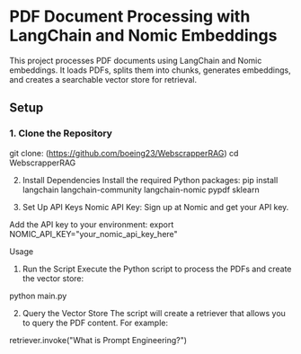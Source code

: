 # PDF Document Processing with LangChain and Nomic Embeddings

This project processes PDF documents using LangChain and Nomic embeddings. It loads PDFs, splits them into chunks, generates embeddings, and creates a searchable vector store for retrieval.

## Setup

### 1. Clone the Repository

git clone: (https://github.com/boeing23/WebscrapperRAG)
cd WebscrapperRAG

2. Install Dependencies
Install the required Python packages:
pip install langchain langchain-community langchain-nomic pypdf sklearn

3. Set Up API Keys
Nomic API Key: Sign up at Nomic and get your API key.

Add the API key to your environment:
export NOMIC_API_KEY="your_nomic_api_key_here"

Usage
1. Run the Script
Execute the Python script to process the PDFs and create the vector store:

python main.py

2. Query the Vector Store
The script will create a retriever that allows you to query the PDF content. For example:

retriever.invoke("What is Prompt Engineering?")

